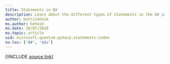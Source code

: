 ```yaml
---
title: Statements in Q#
description: Learn about the different types of statements in the Q# programming language.
author: bettinaheim
ms.author: beheim
ms.date: 10/07/2020
ms.topic: article
uid: microsoft.quantum.qsharp.statements-index
no-loc: ['Q#', '$$v']
---
```


<!---
# Statements in Q#
-->

[!INCLUDE [source link](~/includes/qsharp-language/Specifications/Language/2_Statements/README.md)]

